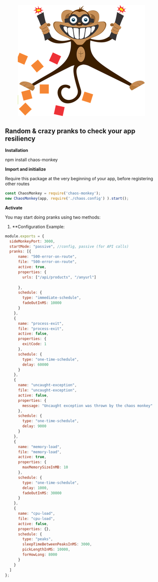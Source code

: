 <h1 align="center">
  <img src="misc/chaos-monkey.png" alt="Chaos Monkey" />
</h1>

## Random & crazy pranks to check your app resiliency

**Installation**

npm install chaos-monkey

**Import and initialize**

Require this package at the very beginning of your app, before registering other routes

```javascript
const ChaosMonkey = require('chaos-monkey');
new ChaosMonkey(app, require('./chaos.config') ).start();
```

**Activate**

You may start doing pranks using two methods:

1. **Configuration
Example:
```javascript
module.exports = {
  sideMonkeyPort: 3000,
  startMode: "passive", //config, passive (for API calls)
  pranks: [{
      name: "500-error-on-route",
      file: "500-error-on-route",
      active: true,
      properties: {
        urls: ["/api/products", "/anyurl"]

      },
      schedule: {
        type: "immediate-schedule",
        fadeOutInMS: 10000
      }
    },
    {
      name: "process-exit",
      file: "process-exit",
      active: false,
      properties: {
        exitCode: 1
      },
      schedule: {
        type: "one-time-schedule",
        delay: 60000
      }
    },
    {
      name: "uncaught-exception",
      file: "uncaught-exception",
      active: false,
      properties: {
        message: "Uncaught exception was thrown by the chaos monkey"
      },
      schedule: {
        type: "one-time-schedule",
        delay: 9000
      }
    },
    {
      name: "memory-load",
      file: "memory-load",
      active: true,
      properties: {
        maxMemorySizeInMB: 10
      },
      schedule: {
        type: "one-time-schedule",
        delay: 1000,
        fadeOutInMS: 30000
      }
    },
    {
      name: "cpu-load",
      file: "cpu-load",
      active: false,
      properties: {},
      schedule: {
        type: "peaks",
        sleepTimeBetweenPeaksInMS: 3000,
        pickLengthInMS: 10000,
        forHowLong: 8000
      }
    }
  ]
};
```

